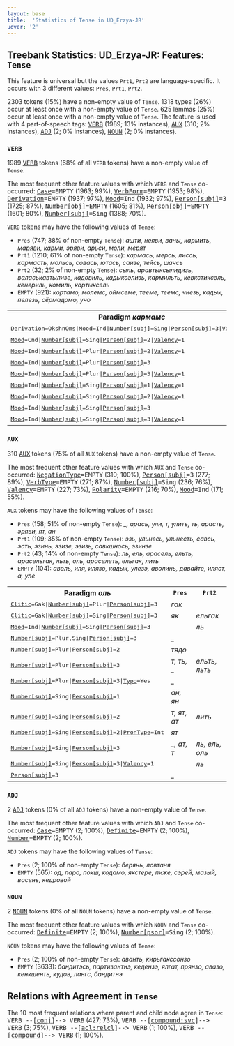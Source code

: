 ```yaml
---
layout: base
title:  'Statistics of Tense in UD_Erzya-JR'
udver: '2'
---
```


## Treebank Statistics: UD_Erzya-JR: Features: `Tense`

This feature is universal but the values `Prt1`, `Prt2` are language-specific.
It occurs with 3 different values: `Pres`, `Prt1`, `Prt2`.

2303 tokens (15%) have a non-empty value of `Tense`.
1318 types (26%) occur at least once with a non-empty value of `Tense`.
625 lemmas (25%) occur at least once with a non-empty value of `Tense`.
The feature is used with 4 part-of-speech tags: <tt><a href="myv_jr-pos-VERB.html">VERB</a></tt> (1989; 13% instances), <tt><a href="myv_jr-pos-AUX.html">AUX</a></tt> (310; 2% instances), <tt><a href="myv_jr-pos-ADJ.html">ADJ</a></tt> (2; 0% instances), <tt><a href="myv_jr-pos-NOUN.html">NOUN</a></tt> (2; 0% instances).

### `VERB`

1989 <tt><a href="myv_jr-pos-VERB.html">VERB</a></tt> tokens (68% of all `VERB` tokens) have a non-empty value of `Tense`.

The most frequent other feature values with which `VERB` and `Tense` co-occurred: <tt><a href="myv_jr-feat-Case.html">Case</a></tt><tt>=EMPTY</tt> (1963; 99%), <tt><a href="myv_jr-feat-VerbForm.html">VerbForm</a></tt><tt>=EMPTY</tt> (1953; 98%), <tt><a href="myv_jr-feat-Derivation.html">Derivation</a></tt><tt>=EMPTY</tt> (1937; 97%), <tt><a href="myv_jr-feat-Mood.html">Mood</a></tt><tt>=Ind</tt> (1932; 97%), <tt><a href="myv_jr-feat-Person-subj.html">Person[subj]</a></tt><tt>=3</tt> (1725; 87%), <tt><a href="myv_jr-feat-Number-obj.html">Number[obj]</a></tt><tt>=EMPTY</tt> (1605; 81%), <tt><a href="myv_jr-feat-Person-obj.html">Person[obj]</a></tt><tt>=EMPTY</tt> (1601; 80%), <tt><a href="myv_jr-feat-Number-subj.html">Number[subj]</a></tt><tt>=Sing</tt> (1388; 70%).

`VERB` tokens may have the following values of `Tense`:

* `Pres` (747; 38% of non-empty `Tense`): <em>ашти, неяви, ваны, кармить, маряви, карми, эряви, арьси, моли, мерят</em>
* `Prt1` (1210; 61% of non-empty `Tense`): <em>кармась, мерсь, лиссь, кармасть, мольсь, совась, ютась, саизе, тейсь, шачсь</em>
* `Prt2` (32; 2% of non-empty `Tense`): <em>сыль, аравтыксылидизь, валаськавтылизе, кадовиль, кадыксэлизь, кармильть, кевкстиксэль, кенериль, комиль, кортыксэль</em>
* `EMPTY` (921): <em>кортамо, молемс, оймсеме, тееме, теемс, чиезь, кадык, пелезь, сёрмадомо, учо</em>

<table>
  <tr><th>Paradigm <i>кармамс</i></th><th><tt>Pres</tt></th><th><tt>Prt1</tt></th><th><tt>Prt2</tt></th></tr>
  <tr><td><tt><tt><a href="myv_jr-feat-Derivation.html">Derivation</a></tt><tt>=OkshnOms</tt>|<tt><a href="myv_jr-feat-Mood.html">Mood</a></tt><tt>=Ind</tt>|<tt><a href="myv_jr-feat-Number-subj.html">Number[subj]</a></tt><tt>=Sing</tt>|<tt><a href="myv_jr-feat-Person-subj.html">Person[subj]</a></tt><tt>=3</tt>|<tt><a href="myv_jr-feat-Valency.html">Valency</a></tt><tt>=1</tt></tt></td><td></td><td><em>кармакшнось</em></td><td></td></tr>
  <tr><td><tt><tt><a href="myv_jr-feat-Mood.html">Mood</a></tt><tt>=Cnd</tt>|<tt><a href="myv_jr-feat-Number-subj.html">Number[subj]</a></tt><tt>=Sing</tt>|<tt><a href="myv_jr-feat-Person-subj.html">Person[subj]</a></tt><tt>=2</tt>|<tt><a href="myv_jr-feat-Valency.html">Valency</a></tt><tt>=1</tt></tt></td><td><em>Карминдерят</em></td><td></td><td></td></tr>
  <tr><td><tt><tt><a href="myv_jr-feat-Mood.html">Mood</a></tt><tt>=Ind</tt>|<tt><a href="myv_jr-feat-Number-subj.html">Number[subj]</a></tt><tt>=Plur</tt>|<tt><a href="myv_jr-feat-Person-subj.html">Person[subj]</a></tt><tt>=2</tt>|<tt><a href="myv_jr-feat-Valency.html">Valency</a></tt><tt>=1</tt></tt></td><td></td><td><em>кармиде</em></td><td></td></tr>
  <tr><td><tt><tt><a href="myv_jr-feat-Mood.html">Mood</a></tt><tt>=Ind</tt>|<tt><a href="myv_jr-feat-Number-subj.html">Number[subj]</a></tt><tt>=Plur</tt>|<tt><a href="myv_jr-feat-Person-subj.html">Person[subj]</a></tt><tt>=3</tt></tt></td><td><em>кармить</em></td><td><em>кармасть</em></td><td><em>кармильть</em></td></tr>
  <tr><td><tt><tt><a href="myv_jr-feat-Mood.html">Mood</a></tt><tt>=Ind</tt>|<tt><a href="myv_jr-feat-Number-subj.html">Number[subj]</a></tt><tt>=Plur</tt>|<tt><a href="myv_jr-feat-Person-subj.html">Person[subj]</a></tt><tt>=3</tt>|<tt><a href="myv_jr-feat-Valency.html">Valency</a></tt><tt>=1</tt></tt></td><td><em>кармить</em></td><td><em>кармасть</em></td><td></td></tr>
  <tr><td><tt><tt><a href="myv_jr-feat-Mood.html">Mood</a></tt><tt>=Ind</tt>|<tt><a href="myv_jr-feat-Number-subj.html">Number[subj]</a></tt><tt>=Sing</tt>|<tt><a href="myv_jr-feat-Person-subj.html">Person[subj]</a></tt><tt>=1</tt>|<tt><a href="myv_jr-feat-Valency.html">Valency</a></tt><tt>=1</tt></tt></td><td></td><td><em>карминь</em></td><td></td></tr>
  <tr><td><tt><tt><a href="myv_jr-feat-Mood.html">Mood</a></tt><tt>=Ind</tt>|<tt><a href="myv_jr-feat-Number-subj.html">Number[subj]</a></tt><tt>=Sing</tt>|<tt><a href="myv_jr-feat-Person-subj.html">Person[subj]</a></tt><tt>=2</tt>|<tt><a href="myv_jr-feat-Valency.html">Valency</a></tt><tt>=1</tt></tt></td><td><em>кармат</em></td><td></td><td></td></tr>
  <tr><td><tt><tt><a href="myv_jr-feat-Mood.html">Mood</a></tt><tt>=Ind</tt>|<tt><a href="myv_jr-feat-Number-subj.html">Number[subj]</a></tt><tt>=Sing</tt>|<tt><a href="myv_jr-feat-Person-subj.html">Person[subj]</a></tt><tt>=3</tt></tt></td><td><em>карми</em></td><td><em>кармась</em></td><td></td></tr>
  <tr><td><tt><tt><a href="myv_jr-feat-Mood.html">Mood</a></tt><tt>=Ind</tt>|<tt><a href="myv_jr-feat-Number-subj.html">Number[subj]</a></tt><tt>=Sing</tt>|<tt><a href="myv_jr-feat-Person-subj.html">Person[subj]</a></tt><tt>=3</tt>|<tt><a href="myv_jr-feat-Valency.html">Valency</a></tt><tt>=1</tt></tt></td><td><em>карми</em></td><td><em>кармась</em></td><td></td></tr>
</table>

### `AUX`

310 <tt><a href="myv_jr-pos-AUX.html">AUX</a></tt> tokens (75% of all `AUX` tokens) have a non-empty value of `Tense`.

The most frequent other feature values with which `AUX` and `Tense` co-occurred: <tt><a href="myv_jr-feat-NegationType.html">NegationType</a></tt><tt>=EMPTY</tt> (310; 100%), <tt><a href="myv_jr-feat-Person-subj.html">Person[subj]</a></tt><tt>=3</tt> (277; 89%), <tt><a href="myv_jr-feat-VerbType.html">VerbType</a></tt><tt>=EMPTY</tt> (271; 87%), <tt><a href="myv_jr-feat-Number-subj.html">Number[subj]</a></tt><tt>=Sing</tt> (236; 76%), <tt><a href="myv_jr-feat-Valency.html">Valency</a></tt><tt>=EMPTY</tt> (227; 73%), <tt><a href="myv_jr-feat-Polarity.html">Polarity</a></tt><tt>=EMPTY</tt> (216; 70%), <tt><a href="myv_jr-feat-Mood.html">Mood</a></tt><tt>=Ind</tt> (171; 55%).

`AUX` tokens may have the following values of `Tense`:

* `Pres` (158; 51% of non-empty `Tense`): <em>_, арась, ули, т, улить, ть, арасть, эряви, ят, ан</em>
* `Prt1` (109; 35% of non-empty `Tense`): <em>эзь, ульнесь, ульнесть, савсь, эсть, эзинь, эзизе, эзизь, савкшнось, эзинзе</em>
* `Prt2` (43; 14% of non-empty `Tense`): <em>ль, ель, арасель, ельть, арасельгак, льть, оль, араселеть, ельгак, лить</em>
* `EMPTY` (104): <em>аволь, иля, илязо, кадык, улезэ, аволинь, давайте, иляст, а, уле</em>

<table>
  <tr><th>Paradigm <i>оль</i></th><th><tt>Pres</tt></th><th><tt>Prt2</tt></th></tr>
  <tr><td><tt><tt><a href="myv_jr-feat-Clitic.html">Clitic</a></tt><tt>=Gak</tt>|<tt><a href="myv_jr-feat-Number-subj.html">Number[subj]</a></tt><tt>=Plur</tt>|<tt><a href="myv_jr-feat-Person-subj.html">Person[subj]</a></tt><tt>=3</tt></tt></td><td><em>гак</em></td><td></td></tr>
  <tr><td><tt><tt><a href="myv_jr-feat-Clitic.html">Clitic</a></tt><tt>=Gak</tt>|<tt><a href="myv_jr-feat-Number-subj.html">Number[subj]</a></tt><tt>=Sing</tt>|<tt><a href="myv_jr-feat-Person-subj.html">Person[subj]</a></tt><tt>=3</tt></tt></td><td><em>як</em></td><td><em>ельгак</em></td></tr>
  <tr><td><tt><tt><a href="myv_jr-feat-Mood.html">Mood</a></tt><tt>=Ind</tt>|<tt><a href="myv_jr-feat-Number-subj.html">Number[subj]</a></tt><tt>=Sing</tt>|<tt><a href="myv_jr-feat-Person-subj.html">Person[subj]</a></tt><tt>=3</tt></tt></td><td></td><td><em>ль</em></td></tr>
  <tr><td><tt><tt><a href="myv_jr-feat-Number-subj.html">Number[subj]</a></tt><tt>=Plur,Sing</tt>|<tt><a href="myv_jr-feat-Person-subj.html">Person[subj]</a></tt><tt>=3</tt></tt></td><td><em>_</em></td><td></td></tr>
  <tr><td><tt><tt><a href="myv_jr-feat-Number-subj.html">Number[subj]</a></tt><tt>=Plur</tt>|<tt><a href="myv_jr-feat-Person-subj.html">Person[subj]</a></tt><tt>=2</tt></tt></td><td><em>тядо</em></td><td></td></tr>
  <tr><td><tt><tt><a href="myv_jr-feat-Number-subj.html">Number[subj]</a></tt><tt>=Plur</tt>|<tt><a href="myv_jr-feat-Person-subj.html">Person[subj]</a></tt><tt>=3</tt></tt></td><td><em>т, ть, _</em></td><td><em>ельть, льть</em></td></tr>
  <tr><td><tt><tt><a href="myv_jr-feat-Number-subj.html">Number[subj]</a></tt><tt>=Plur</tt>|<tt><a href="myv_jr-feat-Person-subj.html">Person[subj]</a></tt><tt>=3</tt>|<tt><a href="myv_jr-feat-Typo.html">Typo</a></tt><tt>=Yes</tt></tt></td><td><em>_</em></td><td></td></tr>
  <tr><td><tt><tt><a href="myv_jr-feat-Number-subj.html">Number[subj]</a></tt><tt>=Sing</tt>|<tt><a href="myv_jr-feat-Person-subj.html">Person[subj]</a></tt><tt>=1</tt></tt></td><td><em>ан, ян</em></td><td></td></tr>
  <tr><td><tt><tt><a href="myv_jr-feat-Number-subj.html">Number[subj]</a></tt><tt>=Sing</tt>|<tt><a href="myv_jr-feat-Person-subj.html">Person[subj]</a></tt><tt>=2</tt></tt></td><td><em>т, ят, ат</em></td><td><em>лить</em></td></tr>
  <tr><td><tt><tt><a href="myv_jr-feat-Number-subj.html">Number[subj]</a></tt><tt>=Sing</tt>|<tt><a href="myv_jr-feat-Person-subj.html">Person[subj]</a></tt><tt>=2</tt>|<tt><a href="myv_jr-feat-PronType.html">PronType</a></tt><tt>=Int</tt></tt></td><td><em>ят</em></td><td></td></tr>
  <tr><td><tt><tt><a href="myv_jr-feat-Number-subj.html">Number[subj]</a></tt><tt>=Sing</tt>|<tt><a href="myv_jr-feat-Person-subj.html">Person[subj]</a></tt><tt>=3</tt></tt></td><td><em>_, ат, т</em></td><td><em>ль, ель, оль</em></td></tr>
  <tr><td><tt><tt><a href="myv_jr-feat-Number-subj.html">Number[subj]</a></tt><tt>=Sing</tt>|<tt><a href="myv_jr-feat-Person-subj.html">Person[subj]</a></tt><tt>=3</tt>|<tt><a href="myv_jr-feat-Valency.html">Valency</a></tt><tt>=1</tt></tt></td><td></td><td><em>ль</em></td></tr>
  <tr><td><tt><tt><a href="myv_jr-feat-Person-subj.html">Person[subj]</a></tt><tt>=3</tt></tt></td><td><em>_</em></td><td></td></tr>
</table>

### `ADJ`

2 <tt><a href="myv_jr-pos-ADJ.html">ADJ</a></tt> tokens (0% of all `ADJ` tokens) have a non-empty value of `Tense`.

The most frequent other feature values with which `ADJ` and `Tense` co-occurred: <tt><a href="myv_jr-feat-Case.html">Case</a></tt><tt>=EMPTY</tt> (2; 100%), <tt><a href="myv_jr-feat-Definite.html">Definite</a></tt><tt>=EMPTY</tt> (2; 100%), <tt><a href="myv_jr-feat-Number.html">Number</a></tt><tt>=EMPTY</tt> (2; 100%).

`ADJ` tokens may have the following values of `Tense`:

* `Pres` (2; 100% of non-empty `Tense`): <em>берянь, ловтаня</em>
* `EMPTY` (565): <em>од, паро, покш, кодамо, якстере, пиже, сэрей, мазый, васень, кедровой</em>

### `NOUN`

2 <tt><a href="myv_jr-pos-NOUN.html">NOUN</a></tt> tokens (0% of all `NOUN` tokens) have a non-empty value of `Tense`.

The most frequent other feature values with which `NOUN` and `Tense` co-occurred: <tt><a href="myv_jr-feat-Definite.html">Definite</a></tt><tt>=EMPTY</tt> (2; 100%), <tt><a href="myv_jr-feat-Number-psor.html">Number[psor]</a></tt><tt>=Sing</tt> (2; 100%).

`NOUN` tokens may have the following values of `Tense`:

* `Pres` (2; 100% of non-empty `Tense`): <em>аванть, кирьгакссонзо</em>
* `EMPTY` (3633): <em>бандитэсь, партизантнэ, кедензэ, ялгат, прянзо, авазо, кенкшенть, кудов, лангс, бандитнэ</em>

## Relations with Agreement in `Tense`

The 10 most frequent relations where parent and child node agree in `Tense`:
<tt>VERB --[<tt><a href="myv_jr-dep-conj.html">conj</a></tt>]--> VERB</tt> (427; 73%),
<tt>VERB --[<tt><a href="myv_jr-dep-compound-svc.html">compound:svc</a></tt>]--> VERB</tt> (3; 75%),
<tt>VERB --[<tt><a href="myv_jr-dep-acl-relcl.html">acl:relcl</a></tt>]--> VERB</tt> (1; 100%),
<tt>VERB --[<tt><a href="myv_jr-dep-compound.html">compound</a></tt>]--> VERB</tt> (1; 100%).

